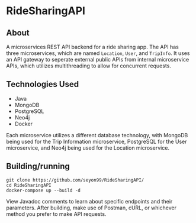 # RideSharingAPI

## About
A microservices REST API backend for a ride sharing app. The API has three microservices, which are named `Location`, `User`, and `TripInfo`. It uses an API gateway to seperate external public APIs from internal microservice APIs, which utilizes multithreading to allow for concurrent requests.

## Technologies Used

- Java
- MongoDB
- PostgreSQL
- Neo4j
- Docker

Each microservice utilizes a different database technology, with MongoDB being used for the Trip Information microservice, PostgreSQL for the User microservice, and Neo4j being used for the Location microservice.

## Building/running

    git clone https://github.com/seyon99/RideSharingAPI/
    cd RideSharingAPI
    docker-compose up --build -d

View Javadoc comments to learn about specific endpoints and their parameters. After building, make use of Postman, cURL, or whichever method you prefer to make API requests.
